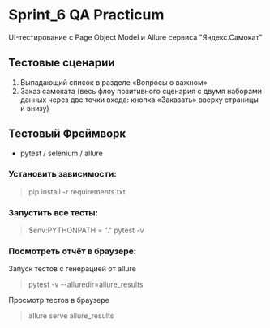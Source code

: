 # Sprint_6 QA Practicum

UI-тестирование с Page Object Model и Allure сервиса "Яндекс.Самокат"

## Тестовые сценарии

1. Выпадающий список в разделе «Вопросы о важном»
2. Заказ самоката (весь флоу позитивного сценария с двумя наборами данных через две точки входа: кнопка «Заказать»
   вверху страницы и внизу)

## Тестовый Фреймворк

* pytest / selenium / allure

### Установить зависимости:

> pip install -r requirements.txt

### Запустить все тесты:

> $env:PYTHONPATH = "."
> pytest -v

### Посмотреть отчёт в браузере:

Запуск тестов с генерацией от allure
> pytest -v --alluredir=allure_results

Просмотр тестов в браузере
> allure serve allure_results
